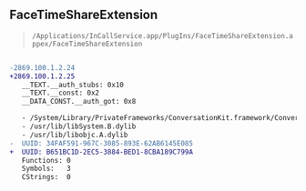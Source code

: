 ## FaceTimeShareExtension

> `/Applications/InCallService.app/PlugIns/FaceTimeShareExtension.appex/FaceTimeShareExtension`

```diff

-2869.100.1.2.24
+2869.100.1.2.25
   __TEXT.__auth_stubs: 0x10
   __TEXT.__const: 0x2
   __DATA_CONST.__auth_got: 0x8

   - /System/Library/PrivateFrameworks/ConversationKit.framework/ConversationKit
   - /usr/lib/libSystem.B.dylib
   - /usr/lib/libobjc.A.dylib
-  UUID: 34FAF591-967C-3085-893E-62AB6145E085
+  UUID: B651BC1D-2EC5-3884-BED1-8CBA189C799A
   Functions: 0
   Symbols:   3
   CStrings:  0

```

